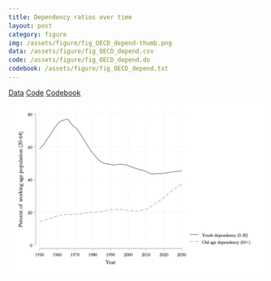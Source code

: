 ```yaml
---
title: Dependency ratios over time
layout: post
category: figure
img: /assets/figure/fig_OECD_depend-thumb.png
data: /assets/figure/fig_OECD_depend.csv
code: /assets/figure/fig_OECD_depend.do
codebook: /assets/figure/fig_OECD_depend.txt
---
```


[Data](/assets/figure/fig_OECD_depend.csv) [Code](/assets/figure/fig_OECD_depend.do) [Codebook](/assets/figure/fig_OECD_depend.txt)

![Dependency ratios over time](/assets/figure/fig_OECD_depend.png)
